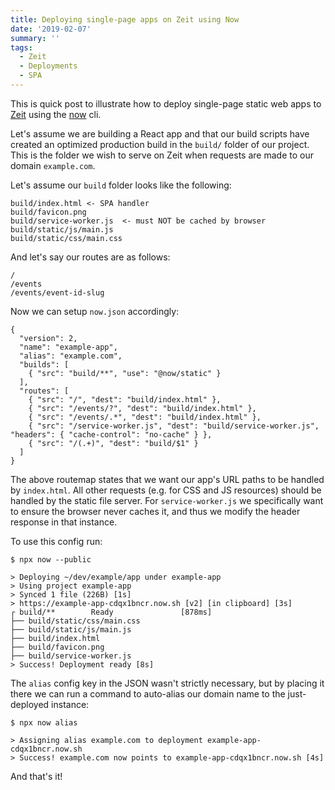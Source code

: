 ```yaml
---
title: Deploying single-page apps on Zeit using Now
date: '2019-02-07'
summary: ''
tags:
  - Zeit
  - Deployments
  - SPA
---
```


This is quick post to illustrate how to deploy single-page static web apps to [Zeit](https://zeit.co) using
the [now](https://zeit.co/now) cli.

Let's assume we are building a React app and that our build scripts have created
an optimized production build in the `build/` folder of our project. This is
the folder we wish to serve on Zeit when requests are made to our domain `example.com`.

Let's assume our `build` folder looks like the following:

```
build/index.html <- SPA handler
build/favicon.png
build/service-worker.js  <- must NOT be cached by browser
build/static/js/main.js
build/static/css/main.css
```

And let's say our routes are as follows:

```
/
/events
/events/event-id-slug
```

Now we can setup `now.json` accordingly:

```
{
  "version": 2,
  "name": "example-app",
  "alias": "example.com",
  "builds": [
    { "src": "build/**", "use": "@now/static" }
  ],
  "routes": [
    { "src": "/", "dest": "build/index.html" },
    { "src": "/events/?", "dest": "build/index.html" },
    { "src": "/events/.*", "dest": "build/index.html" },
    { "src": "/service-worker.js", "dest": "build/service-worker.js", "headers": { "cache-control": "no-cache" } },
    { "src": "/(.+)", "dest": "build/$1" }
  ]
}
```

The above routemap states that we want our app's URL paths to be handled by `index.html`.
All other requests (e.g. for CSS and JS resources) should be handled by the static
file server. For `service-worker.js` we specifically want to ensure the browser
never caches it, and thus we modify the header response in that instance.

To use this config run:

```shell
$ npx now --public

> Deploying ~/dev/example/app under example-app
> Using project example-app
> Synced 1 file (226B) [1s]
> https://example-app-cdqx1bncr.now.sh [v2] [in clipboard] [3s]
┌ build/**        Ready               [878ms]
├── build/static/css/main.css
├── build/static/js/main.js
├── build/index.html
├── build/favicon.png
├── build/service-worker.js
> Success! Deployment ready [8s]
```

The `alias` config key in the JSON wasn't strictly necessary, but by placing it
there we can run a command to auto-alias our domain name to the just-deployed instance:

```shell
$ npx now alias

> Assigning alias example.com to deployment example-app-cdqx1bncr.now.sh
> Success! example.com now points to example-app-cdqx1bncr.now.sh [4s]
```

And that's it!
